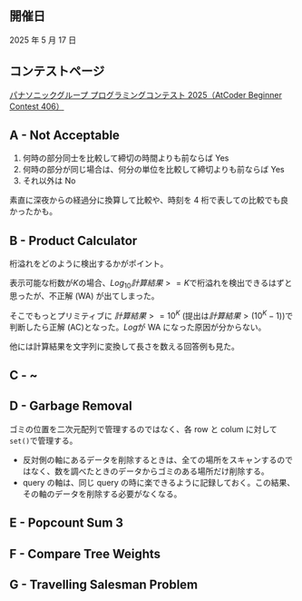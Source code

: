 ## 開催日

2025 年 5 月 17 日

## コンテストページ

[パナソニックグループ プログラミングコンテスト 2025（AtCoder Beginner Contest 406）](https://atcoder.jp/contests/abc406)

## A - Not Acceptable

1. 何時の部分同士を比較して締切の時間よりも前ならば Yes
2. 何時の部分が同じ場合は、何分の単位を比較して締切よりも前ならば Yes
3. それ以外は No

素直に深夜からの経過分に換算して比較や、時刻を 4 桁で表しての比較でも良かったかも。

## B - Product Calculator

桁溢れをどのように検出するかがポイント。

表示可能な桁数が$K$の場合、$Log_{10}{計算結果} >= K$で桁溢れを検出できるはずと思ったが、不正解 (WA) が出てしまった。

そこでもっとプリミティブに $計算結果 >= 10^K$ (提出は$計算結果 > (10^K -1)$)で判断したら正解 (AC)となった。$Log$が WA になった原因が分からない。

他には計算結果を文字列に変換して長さを数える回答例も見た。

## C - ~

## D - Garbage Removal

ゴミの位置を二次元配列で管理するのではなく、各 row と colum に対して`set()`で管理する。

- 反対側の軸にあるデータを削除するときは、全ての場所をスキャンするのではなく、数を調べたときのデータからゴミのある場所だけ削除する。
- query の軸は、同じ query の時に楽できるように記録しておく。この結果、その軸のデータを削除する必要がなくなる。

## E - Popcount Sum 3

## F - Compare Tree Weights

## G - Travelling Salesman Problem
